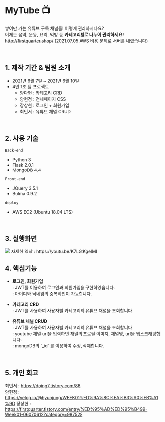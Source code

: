 # MyTube 📺


쌓여만 가는 유튜브 구독 채널들!   어떻게 관리하시나요?   
이제는 음악, 운동, 요리, 먹방 등 **카테고리별로 나누어 관리하세요!**   
~~http://firstquarter.shop/~~ (2021.07.05 AWS 비용 문제로 서버를 내렸습니다)

<br>

## 1. 제작 기간 & 팀원 소개
- 2021년 6월 7일 ~ 2021년 6월 10일
- 4인 1조 팀 프로젝트
  + 양다현 : 카테고리 CRD
  + 양현정 : 전체페이지 CSS
  + 장상현 : 로그인 + 회원가입
  + 최민서 : 유튜브 채널 CRUD

<br>

## 2. 사용 기술
`Back-end`
- Python 3
- Flask 2.0.1
- MongoDB 4.4

`Front-end`
- JQuery 3.5.1
- Bulma 0.9.2

`deploy`
- AWS EC2 (Ubuntu 18.04 LTS)

<br>

## 3. 실행화면

<img src="https://user-images.githubusercontent.com/70243735/121630462-2ba5a000-cab8-11eb-8434-5ac030a5229c.gif">
자세한 영상 : https://youtu.be/K7LGtKgeIMI

<br>

## 4. 핵심기능

+ **로그인, 회원가입**   
  : JWT를 이용하여 로그인과 회원가입을 구현하였습니다.   
  : 아이디와 닉네임의 중복확인이 가능합니다.    

+ **카테고리 CRD**   
  : JWT를 사용하여 사용자별 카테고리의 유튜브 채널을 조회합니다   

+ **유튜브 채널 CRUD**   
  : JWT를 사용하여 사용자별 카테고리의 유튜브 채널을 조회합니다   
  : youtube 채널 url을 입력하면 채널의 프로필 이미지, 채널명, url을 웹스크래핑합니다.   
  : mongoDB의 '_id' 를 이용하여 수정, 삭제합니다.   

<br>

## 5. 개인 회고
최민서 : https://doing7.tistory.com/86   
양현정 : https://velog.io/@hyunjung/WEEK01%ED%9A%8C%EA%B3%A0%EB%A1%9D
장상현 : https://firstquarter.tistory.com/entry/%ED%95%AD%ED%95%B499-Week01-06070612?category=987528
